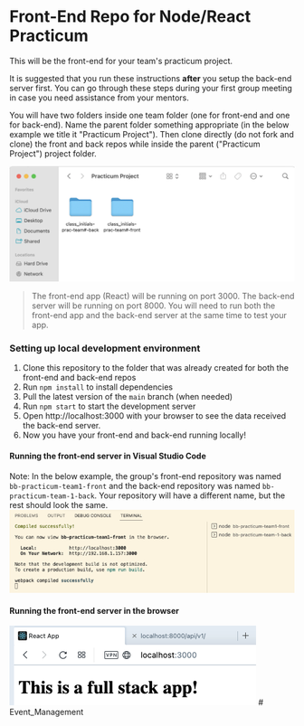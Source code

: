 # Front-End Repo for Node/React Practicum

This will be the front-end for your team's practicum project.

It is suggested that you run these instructions **after** you setup the back-end server first.
You can go through these steps during your first group meeting in case you need assistance from your mentors.

You will have two folders inside one team folder (one for front-end and one for back-end). Name the parent folder something appropriate (in the below example we title it "Practicum Project").  Then clone directly (do not fork and clone) the front and back repos while inside the parent ("Practicum Project") project folder.

![folders](images/folder_structure.png)

>The front-end app (React) will be running on port 3000. The back-end server will be running on port 8000. You will need to run both the front-end app and the back-end server at the same time to test your app.

### Setting up local development environment

1. Clone this repository to the folder that was already created for both the front-end and back-end repos
2. Run `npm install` to install dependencies
3. Pull the latest version of the `main` branch (when needed)
4. Run `npm start` to start the development server
5. Open http://localhost:3000 with your browser to see the data received the back-end server.
6. Now you have your front-end and back-end running locally!

#### Running the front-end server in Visual Studio Code
Note: In the below example, the group's front-end repository was named `bb-practicum-team1-front` and the back-end repository was named `bb-practicum-team-1-back`.  Your repository will have a different name, but the rest should look the same.
![vsc running](images/front-end-running-vsc.png)

#### Running the front-end server in the browser
![browser running](images/front-end-running-browser.png)
#   E v e n t _ M a n a g e m e n t 
 
 